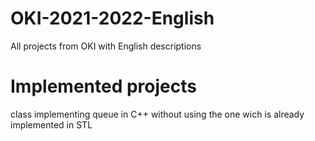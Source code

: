 # OKI-2021-2022-English
All projects from OKI with English descriptions

# Implemented projects
class implementing queue in C++ without using the one wich is already implemented in STL
